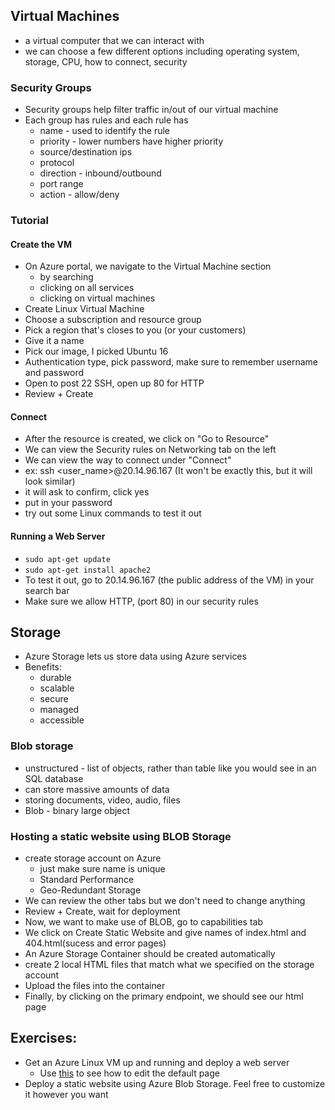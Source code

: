 ## Virtual Machines
- a virtual computer that we can interact with 
- we can choose a few different options including operating system, storage, CPU, how to connect, security

### Security Groups
- Security groups help filter traffic in/out of our virtual machine
- Each group has rules and each rule has
    - name - used to identify the rule
    - priority - lower numbers have higher priority
    - source/destination ips
    - protocol
    - direction - inbound/outbound
    - port range
    - action - allow/deny

### Tutorial
#### Create the VM
- On Azure portal, we navigate to the Virtual Machine section
    - by searching
    - clicking on all services
    - clicking on virtual machines
- Create Linux Virtual Machine
- Choose a subscription and resource group
- Pick a region that's closes to you (or your customers)
- Give it a name
- Pick our image, I picked Ubuntu 16
- Authentication type, pick password, make sure to remember username and password
- Open to post 22 SSH, open up 80 for HTTP
- Review + Create

#### Connect
- After the resource is created, we click on "Go to Resource"
- We can view the Security rules on Networking tab on the left
- We can view the way to connect under "Connect"
- ex: ssh <user_name>@20.14.96.167 (It won't be exactly this, but it will look similar)
- it will ask to confirm, click yes
- put in your password
- try out some Linux commands to test it out

#### Running a Web Server
- ```sudo apt-get update```
- ```sudo apt-get install apache2```
- To test it out, go to 20.14.96.167 (the public address of the VM) in your search bar
- Make sure we allow HTTP, (port 80) in our security rules

## Storage
- Azure Storage lets us store data using Azure services
- Benefits:
    - durable
    - scalable
    - secure
    - managed
    - accessible

### Blob storage
- unstructured - list of objects, rather than table like you would see in an SQL database
- can store massive amounts of data
- storing documents, video, audio, files
- Blob - binary large object

### Hosting a static website using BLOB Storage
- create storage account on Azure
    - just make sure name is unique
    - Standard Performance
    - Geo-Redundant Storage
- We can review the other tabs but we don't need to change anything
- Review + Create, wait for deployment
- Now, we want to make use of BLOB, go to capabilities tab
- We click on Create Static Website and give names of index.html and 404.html(sucess and error pages)
- An Azure Storage Container should be created automatically
- create 2 local HTML files that match what we specified on the storage account
- Upload the files into the container
- Finally, by clicking on the primary endpoint, we should see our html page

## Exercises:
- Get an Azure Linux VM up and running and deploy a web server
    - Use [this](https://blog.jineshkumar.com/how-to-host-your-static-website-using-apache2-on-a-linux-machine-deployed-on-azure) to see how to edit the default page
- Deploy a static website using Azure Blob Storage. Feel free to customize it however you want
